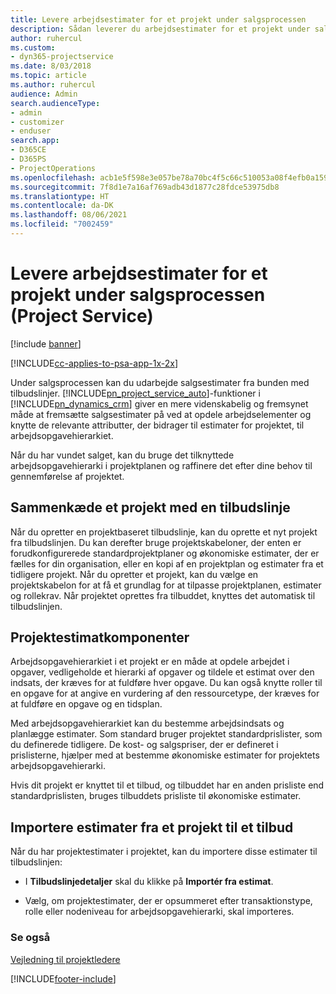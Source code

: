 ```yaml
---
title: Levere arbejdsestimater for et projekt under salgsprocessen
description: Sådan leverer du arbejdsestimater for et projekt under salgsprocessen i Project Service
author: ruhercul
ms.custom:
- dyn365-projectservice
ms.date: 8/03/2018
ms.topic: article
ms.author: ruhercul
audience: Admin
search.audienceType:
- admin
- customizer
- enduser
search.app:
- D365CE
- D365PS
- ProjectOperations
ms.openlocfilehash: acb1e5f598e3e057be78a70bc4f5c66c510053a08f4efb0a1595cf4853171662
ms.sourcegitcommit: 7f8d1e7a16af769adb43d1877c28fdce53975db8
ms.translationtype: HT
ms.contentlocale: da-DK
ms.lasthandoff: 08/06/2021
ms.locfileid: "7002459"
---
```

# <a name="provide-work-estimates-for-a-project-during-the-sales-process-project-service"></a>Levere arbejdsestimater for et projekt under salgsprocessen (Project Service)

[!include [banner](../includes/psa-now-project-operations.md)]

[!INCLUDE[cc-applies-to-psa-app-1x-2x](../includes/cc-applies-to-psa-app-1x-2x.md)]

Under salgsprocessen kan du udarbejde salgsestimater fra bunden med tilbudslinjer. [!INCLUDE[pn_project_service_auto](../includes/pn-project-service-auto.md)]-funktioner i [!INCLUDE[pn_dynamics_crm](../includes/pn-dynamics-crm.md)] giver en mere videnskabelig og fremsynet måde at fremsætte salgsestimater på ved at opdele arbejdselementer og knytte de relevante attributter, der bidrager til estimater for projektet, til arbejdsopgavehierarkiet.  
  
 Når du har vundet salget, kan du bruge det tilknyttede arbejdsopgavehierarki i projektplanen og raffinere det efter dine behov til gennemførelse af projektet.  
  
## <a name="link-a-project-to-a-quote-line"></a>Sammenkæde et projekt med en tilbudslinje  
 Når du opretter en projektbaseret tilbudslinje, kan du oprette et nyt projekt fra tilbudslinjen. Du kan derefter bruge projektskabeloner, der enten er forudkonfigurerede standardprojektplaner og økonomiske estimater, der er fælles for din organisation, eller en kopi af en projektplan og estimater fra et tidligere projekt. Når du opretter et projekt, kan du vælge en projektskabelon for at få et grundlag for at tilpasse projektplanen, estimater og rollekrav. Når projektet oprettes fra tilbuddet, knyttes det automatisk til tilbudslinjen.  
  
## <a name="project-estimate-components"></a>Projektestimatkomponenter  
 Arbejdsopgavehierarkiet i et projekt er en måde at opdele arbejdet i opgaver, vedligeholde et hierarki af opgaver og tildele et estimat over den indsats, der kræves for at fuldføre hver opgave. Du kan også knytte roller til en opgave for at angive en vurdering af den ressourcetype, der kræves for at fuldføre en opgave og en tidsplan.  
  
 Med arbejdsopgavehierarkiet kan du bestemme arbejdsindsats og planlægge estimater. Som standard bruger projektet standardprislister, som du definerede tidligere. De kost- og salgspriser, der er defineret i prislisterne, hjælper med at bestemme økonomiske estimater for projektets arbejdsopgavehierarki.  
  
 Hvis dit projekt er knyttet til et tilbud, og tilbuddet har en anden prisliste end standardprislisten, bruges tilbuddets prisliste til økonomiske estimater.  
  
## <a name="import-estimates-from-a-project-into-a-quote"></a>Importere estimater fra et projekt til et tilbud  
 Når du har projektestimater i projektet, kan du importere disse estimater til tilbudslinjen:  
  
-   I **Tilbudslinjedetaljer** skal du klikke på **Importér fra estimat**. 

-   Vælg, om projektestimater, der er opsummeret efter transaktionstype, rolle eller nodeniveau for arbejdsopgavehierarki, skal importeres.  
  
### <a name="see-also"></a>Se også  
 [Vejledning til projektledere](../psa/project-manager-guide.md)


[!INCLUDE[footer-include](../includes/footer-banner.md)]